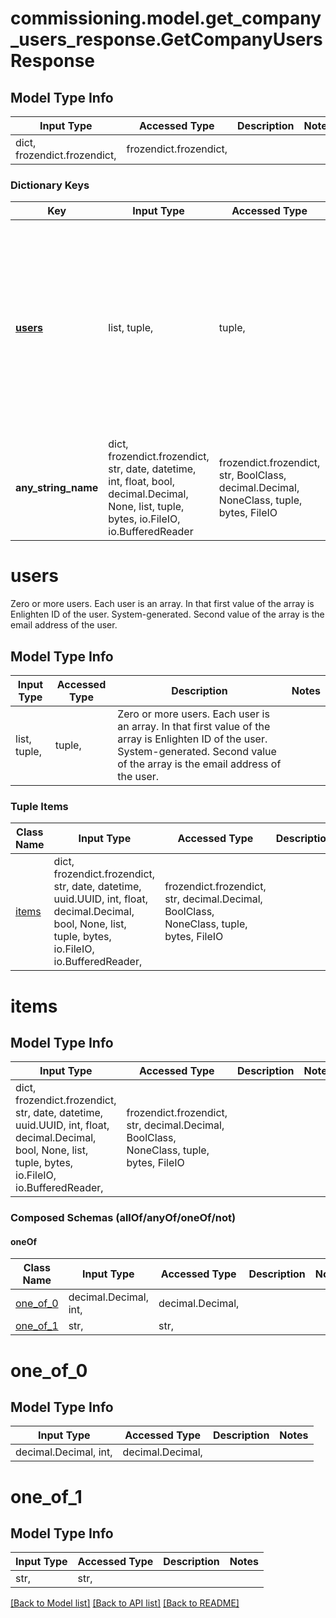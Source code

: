 # commissioning.model.get_company_users_response.GetCompanyUsersResponse

## Model Type Info
Input Type | Accessed Type | Description | Notes
------------ | ------------- | ------------- | -------------
dict, frozendict.frozendict,  | frozendict.frozendict,  |  | 

### Dictionary Keys
Key | Input Type | Accessed Type | Description | Notes
------------ | ------------- | ------------- | ------------- | -------------
**[users](#users)** | list, tuple,  | tuple,  | Zero or more users. Each user is an array. In that first value of the array is Enlighten ID of the user. System-generated. Second value of the array is the email address of the user. | [optional] 
**any_string_name** | dict, frozendict.frozendict, str, date, datetime, int, float, bool, decimal.Decimal, None, list, tuple, bytes, io.FileIO, io.BufferedReader | frozendict.frozendict, str, BoolClass, decimal.Decimal, NoneClass, tuple, bytes, FileIO | any string name can be used but the value must be the correct type | [optional]

# users

Zero or more users. Each user is an array. In that first value of the array is Enlighten ID of the user. System-generated. Second value of the array is the email address of the user.

## Model Type Info
Input Type | Accessed Type | Description | Notes
------------ | ------------- | ------------- | -------------
list, tuple,  | tuple,  | Zero or more users. Each user is an array. In that first value of the array is Enlighten ID of the user. System-generated. Second value of the array is the email address of the user. | 

### Tuple Items
Class Name | Input Type | Accessed Type | Description | Notes
------------- | ------------- | ------------- | ------------- | -------------
[items](#items) | dict, frozendict.frozendict, str, date, datetime, uuid.UUID, int, float, decimal.Decimal, bool, None, list, tuple, bytes, io.FileIO, io.BufferedReader,  | frozendict.frozendict, str, decimal.Decimal, BoolClass, NoneClass, tuple, bytes, FileIO |  | 

# items

## Model Type Info
Input Type | Accessed Type | Description | Notes
------------ | ------------- | ------------- | -------------
dict, frozendict.frozendict, str, date, datetime, uuid.UUID, int, float, decimal.Decimal, bool, None, list, tuple, bytes, io.FileIO, io.BufferedReader,  | frozendict.frozendict, str, decimal.Decimal, BoolClass, NoneClass, tuple, bytes, FileIO |  | 

### Composed Schemas (allOf/anyOf/oneOf/not)
#### oneOf
Class Name | Input Type | Accessed Type | Description | Notes
------------- | ------------- | ------------- | ------------- | -------------
[one_of_0](#one_of_0) | decimal.Decimal, int,  | decimal.Decimal,  |  | 
[one_of_1](#one_of_1) | str,  | str,  |  | 

# one_of_0

## Model Type Info
Input Type | Accessed Type | Description | Notes
------------ | ------------- | ------------- | -------------
decimal.Decimal, int,  | decimal.Decimal,  |  | 

# one_of_1

## Model Type Info
Input Type | Accessed Type | Description | Notes
------------ | ------------- | ------------- | -------------
str,  | str,  |  | 

[[Back to Model list]](../../README.md#documentation-for-models) [[Back to API list]](../../README.md#documentation-for-api-endpoints) [[Back to README]](../../README.md)

